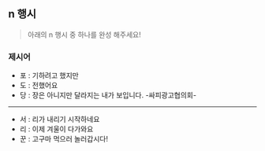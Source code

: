 ## n 행시
> 아래의 n 행시 중 하나를 완성 해주세요!

### 제시어
- 포 : 기하려고 했지만
- 도 : 전했어요
- 당 : 장은 아니지만 달라지는 내가 보입니다. -싸피광고협의회-

---

- 서 : 리가 내리기 시작하네요
- 리 : 이제 겨울이 다가와요
- 꾼 : 고구마 먹으러 놀러갑시다! 

